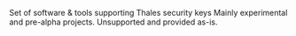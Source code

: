 Set of software & tools supporting Thales security keys
Mainly experimental and pre-alpha projects. Unsupported and provided as-is.
